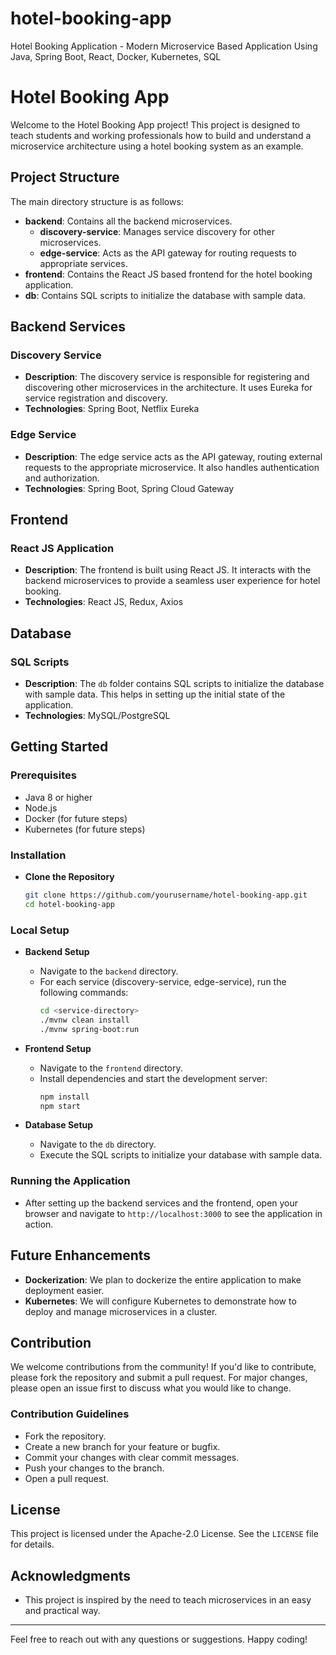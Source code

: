 # hotel-booking-app
Hotel Booking Application - Modern Microservice Based Application Using Java, Spring Boot, React, Docker, Kubernetes, SQL


# Hotel Booking App

Welcome to the Hotel Booking App project! This project is designed to teach students and working professionals how to build and understand a microservice architecture using a hotel booking system as an example.

## Project Structure

The main directory structure is as follows:

- **backend**: Contains all the backend microservices.
  - **discovery-service**: Manages service discovery for other microservices.
  - **edge-service**: Acts as the API gateway for routing requests to appropriate services.
- **frontend**: Contains the React JS based frontend for the hotel booking application.
- **db**: Contains SQL scripts to initialize the database with sample data.

## Backend Services

### Discovery Service
- **Description**: The discovery service is responsible for registering and discovering other microservices in the architecture. It uses Eureka for service registration and discovery.
- **Technologies**: Spring Boot, Netflix Eureka

### Edge Service
- **Description**: The edge service acts as the API gateway, routing external requests to the appropriate microservice. It also handles authentication and authorization.
- **Technologies**: Spring Boot, Spring Cloud Gateway

## Frontend

### React JS Application
- **Description**: The frontend is built using React JS. It interacts with the backend microservices to provide a seamless user experience for hotel booking.
- **Technologies**: React JS, Redux, Axios

## Database

### SQL Scripts
- **Description**: The `db` folder contains SQL scripts to initialize the database with sample data. This helps in setting up the initial state of the application.
- **Technologies**: MySQL/PostgreSQL

## Getting Started

### Prerequisites
- Java 8 or higher
- Node.js
- Docker (for future steps)
- Kubernetes (for future steps)

### Installation

- **Clone the Repository**
   ```bash
   git clone https://github.com/yourusername/hotel-booking-app.git
   cd hotel-booking-app

### Local Setup

- **Backend Setup**
   - Navigate to the `backend` directory.
   - For each service (discovery-service, edge-service), run the following commands:
     ```bash
     cd <service-directory>
     ./mvnw clean install
     ./mvnw spring-boot:run
     ```

- **Frontend Setup**
   - Navigate to the `frontend` directory.
   - Install dependencies and start the development server:
     ```bash
     npm install
     npm start
     ```

- **Database Setup**
   - Navigate to the `db` directory.
   - Execute the SQL scripts to initialize your database with sample data.

### Running the Application

- After setting up the backend services and the frontend, open your browser and navigate to `http://localhost:3000` to see the application in action.

## Future Enhancements

- **Dockerization**: We plan to dockerize the entire application to make deployment easier.
- **Kubernetes**: We will configure Kubernetes to demonstrate how to deploy and manage microservices in a cluster.

## Contribution

We welcome contributions from the community! If you'd like to contribute, please fork the repository and submit a pull request. For major changes, please open an issue first to discuss what you would like to change.

### Contribution Guidelines

- Fork the repository.
- Create a new branch for your feature or bugfix.
- Commit your changes with clear commit messages.
- Push your changes to the branch.
- Open a pull request.

## License

This project is licensed under the Apache-2.0 License. See the `LICENSE` file for details.

## Acknowledgments

- This project is inspired by the need to teach microservices in an easy and practical way.

---

Feel free to reach out with any questions or suggestions. Happy coding!
